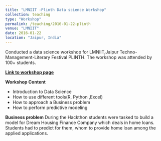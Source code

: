 ```yaml
---
title: "LMNIIT -Plinth Data science Workshop"
collection: teaching
type: "Workshop"
permalink: /teaching/2016-01-22-plinth
venue: "LMNIIT"
date: 2016-01-22
location: "Jaipur, India"
---
```


Conducted a data science workshop for LMNIIT,Jaipur Techno-Management-Literary Festival PLINTH. The workshop was attended by 100+ students.

**[Link to workshop page](http://www.plinth.lnmiit.ac.in/workshop/w1.html)**

**Workshop Content**
* Introduction to Data Science
* How to use different tools(R, Python ,Excel)
* How to approach a Business problem
* How to perform predictive modeling

**Business problem**
During the Hackthon students were tasked to build a model for Dream Housing Finance Company which deals in home loans. Students had to predict for them, whom to provide home loan among the applied applications.